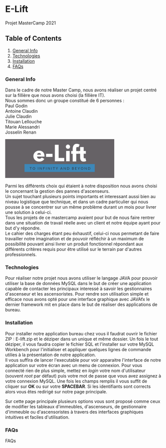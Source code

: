 # E-Lift
Projet MasterCamp 2021

## Table of Contents
1. [General Info](#general-info)
2. [Technologies](#technologies)
3. [Installation](#installation)
4. [FAQs](#faqs)


<a name="general-info"></a>
### General Info

Dans le cadre de notre Master Camp, nous avons réaliser un projet centré sur la fillière que nous avons choisi (la fillière IT).  
Nous sommes donc un groupe constitué de 6 personnes :  
Paul Godin  
Antoine Claudin  
Julie Claudin  
Titouan Lellouche  
Marie Alessandri  
Josselin Renan  

![Image text](/img/E-LIFT.png)

Parmi les différents choix qui étaient à notre disposition nous avons choisi le concernant la gestion des pannes d'ascenseurs.  
Un sujet touchant plusieurs points importants et interessant aussi bien au niveau logistique que technique, et dans un cadre particulier qui nous pousse à se concentrer sur un même problème durant un mois pour livrer une solution à celui-ci.  
Tous les projets de ce mastercamp avaient pour but de nous faire rentrer dans une situation de travail réelle avec un client et notre équipe ayant pour but d'y répondre.  
Le cahier des charges étant peu éxhaustif, celui-ci nous permetant de faire travailler notre imagination et de pouvoir réfléchir à un maximum de possibilité pouvant ainsi livrer un produit fonctionnel répondant aux différents critères requis pour être utilisé sur le terrain par d'autres professionnels.

<a name="technologies"></a>
### Technologies

Pour réaliser notre projet nous avons utiliser le langage JAVA pour pouvoir utiliser la base de données MySQL dans le but de créer une application capable de contacter les principaux interessé à savoir les gestionnaires d'ascenseur et les ascensoristes. Pour rendre son utilisation simple et efficace nous avons opté pour une interface graphique avec JAVAfx le dernier framework mit en place dans le but de réaliser des applications de bureau.

<a name="installation"></a>
### Installation

Pour installer notre application bureau chez vous il faudrat ouvrir le fichier ZIP : E-lift.zip et le déziper dans un unique et même dossier. Un fois le tout déziper, il vous faudra copier le fichier SQL et l'installer sur votre MySQL Workbench pour l'initialiser et appliquer quelques lignes de commande utilies à la présentation de notre application.  
Il vous suffira de lancer l'executable pour voir apparaitre l'interface de notre application sur votre écran avec un menu de connexion. Pour vous connecté rien de plus simple, mettez en *login* votre nom d'utilisateur (souvent *root* par défaut) puis votre mot de passe que vous avez assignez à votre connexion MySQL. Une fois les champs remplis il vous suffit de cliquer sur __OK__ ou sur votre __SPACEBAR__. Si les identifiants sont corrects alors vous êtes redirigé sur notre page principale.  

Sur cette page principale plusieurs options vous sont proposé comme ceux de modifier les tableaux d'immeubles, d'ascenseurs, de gestionnaire d'immeuble ou d'ascensoristes à travers des interfaces graphiques intuitives et faciles d'utilisation.

<a name="faqs"></a>
### FAQs

FAQs
